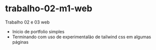 # trabalho-02-m1-web
Trabalho 02 e 03 web 
- Inicio de portfolio simples
- Terminando com uso de experimentalão de tailwind css em algumas páginas

